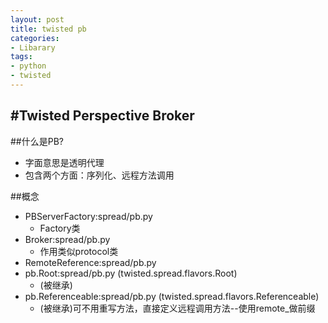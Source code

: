 ```yaml
---
layout: post
title: twisted pb
categories:
- Libarary
tags:
- python
- twisted
---
```


#Twisted Perspective Broker
---

##什么是PB?
- 字面意思是透明代理
- 包含两个方面：序列化、远程方法调用

##概念
- PBServerFactory:spread/pb.py
	- Factory类
- Broker:spread/pb.py
	- 作用类似protocol类
- RemoteReference:spread/pb.py
- pb.Root:spread/pb.py (twisted.spread.flavors.Root)
	- (被继承)
- pb.Referenceable:spread/pb.py (twisted.spread.flavors.Referenceable)
	- (被继承)可不用重写方法，直接定义远程调用方法--使用remote_做前缀
